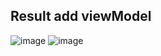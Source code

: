 ## Result add viewModel
![image](https://github.com/user-attachments/assets/084e656d-2d4d-4173-b10b-72ca02e73cad)
![image](https://github.com/user-attachments/assets/eb1b0787-63a0-4ba8-b4ec-9b085f404a02)

